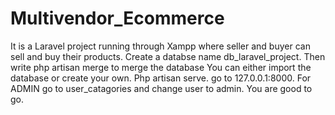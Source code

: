# Multivendor_Ecommerce
It is a Laravel project running through Xampp where seller and buyer can sell and buy their products.
Create a databse name db_laravel_project.
Then write php artisan merge to merge the database
You can either import the database or create your own.
Php artisan serve.
go to 127.0.0.1:8000.
For ADMIN go to user_catagories and change user to admin.
You are good to go.
